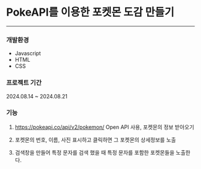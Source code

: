 # PokeAPI를 이용한 포켓몬 도감 만들기
-------------------------------------

### 개발환경
- Javascript
- HTML
- CSS

### 프로젝트 기간

2024.08.14 ~ 2024.08.21


### 기능


1. https://pokeapi.co/api/v2/pokemon/ Open API 사용, 포켓몬의 정보 받아오기
  
2. 포켓몬의 번호, 이름, 사진 표시하고 클릭하면 그 포켓몬의 상세정보를 노출

3. 검색창을 만들어 특정 문자를 검색 했을 때 특정 문자를 포함한 포켓몬들을 노출한다.


